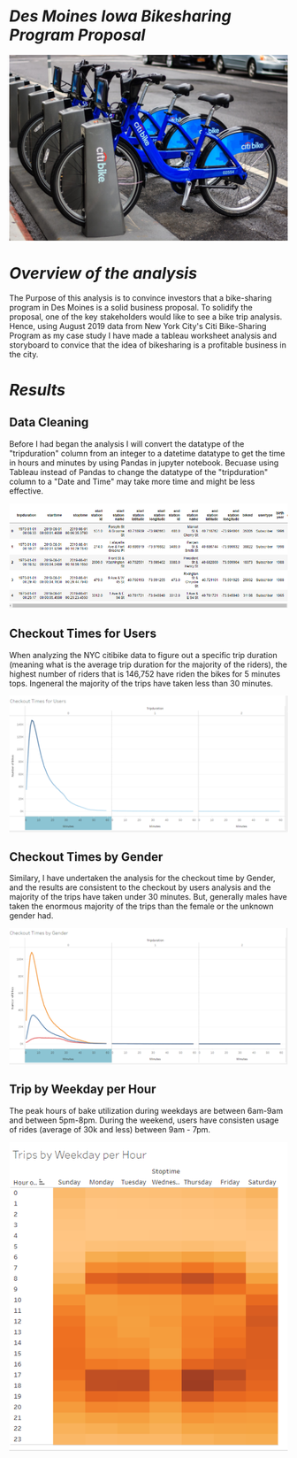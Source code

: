 # _Des Moines Iowa Bikesharing Program Proposal_

![alt text](https://github.com/Yoditatr/bikesharing/blob/main/Image/Citibike.jpg?raw=true)

# _Overview of the analysis_

The Purpose of this analysis is to convince investors that a bike-sharing program in Des Moines is a solid business proposal. To solidify the proposal, one of the key stakeholders would like to see a bike trip analysis. Hence, using August 2019 data from New York City's Citi Bike-Sharing Program as my case study I have made a tableau worksheet analysis and storyboard to convice that the idea of bikesharing is a profitable business in the city. 

# _Results_

## Data Cleaning 

Before I had began the analysis I will convert the datatype of the "tripduration" column from an integer to a datetime datatype to get the time in hours and minutes by using Pandas in jupyter notebook. Becuase using Tableau instead of Pandas to change the datatype of the "tripduration" column to a "Date and Time" may take more time and might be less effective. 

![alt text](https://github.com/Yoditatr/bikesharing/blob/main/Image/Image/DF.PNG?raw=true)

## Checkout Times for Users

When analyzing the NYC citibike data to figure out a specific trip duration (meaning what is the average trip duration for the majority of the riders), the highest number of riders that is 146,752 have riden the bikes for 5 minutes tops. Ingeneral the majority of the trips have taken less than 30 minutes. 

![alt text](https://github.com/Yoditatr/bikesharing/blob/main/Image/Image/Checkout%20times%20for%20users.PNG?raw=true)

## Checkout Times by Gender

Similary, I have undertaken the analysis for the checkout time by Gender, and the results are consistent to the checkout by users analysis and the majority of the trips have taken under 30 minutes. But, generally males have taken the enormous majority of the trips than the female or the unknown gender had.  

![alt text](https://github.com/Yoditatr/bikesharing/blob/main/Image/Image/Checkout%20times%20by%20Gender.PNG?raw=true)

## Trip by Weekday per Hour

The peak hours of bake utilization during weekdays are between 6am-9am and between 5pm-8pm. During the weekend, users have consisten usage of rides (average of 30k and less) between 9am - 7pm. 
 
![alt text](https://github.com/Yoditatr/bikesharing/blob/main/Image/Image/Trips%20by%20weekday%20per%20hour.PNG?raw=true)
  
  
